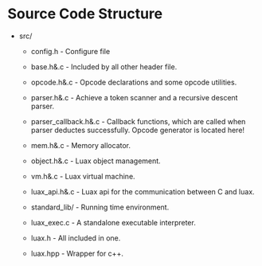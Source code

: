 # Source Code Structure


 + src/
    - config.h - Configure file
    - base.h&.c - Included by all other header file.
    - opcode.h&.c - Opcode declarations and some opcode utilities.
    - parser.h&.c - Achieve a token scanner and a recursive descent parser.
    - parser_callback.h&.c - Callback functions, which are called when parser deductes successfully. Opcode generator is located here!
    - mem.h&.c - Memory allocator.
    - object.h&.c - Luax object management.
    - vm.h&.c - Luax virtual machine.
    - luax_api.h&.c - Luax api for the communication between C and luax.
    - standard_lib/ - Running time environment.

    - luax_exec.c - A standalone executable interpreter.

    - luax.h - All included in one.
    - luax.hpp - Wrapper for c++.